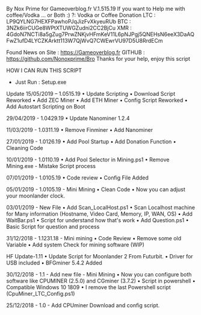 By Nox Prime for Gameoverblog.fr
V.1.515.19
If you want to Help me with coffee/Vodka ... or Both :) ?:
Vodka or Coffee Donation
LTC : LP9QYLNG7HEXFPawhoPJqJizFvXkyeuRUb
BTC : 3NZk6iirCUGe8WPtXTUWGZudni2CC2BjCu
XMR : 4GdoN7NCTi8a5gZug7PrwZNKjvHFmKeV11L6pNJPgj5QNEHsN6eeX3DaAQFwZ1ufD4LYCZKArktt113W7QjWvQ7CWEwrVU97D5U8RrdECm

Found News on
Site : https://Gameoverblog.fr
GITHUB : https://github.com/Nonoxprime/Bro
Thanks for your help, enjoy this script

HOW I CAN RUN THIS SCRIPT
-	Just Run : Setup.exe 

Update
15/05/2019 – 1.0515.19
•	Update Scripting
•	Download Script Reworked
•	Add ZEC Miner
•	Add ETH Miner
•	Config Script Reworked
•	Add Autostart Scripting on Boot

29/04/2019 - 1.0429.19
•	Update Nanominer 1.2.4

11/03/2019 - 1.0311.19
•	Remove Finminer
•	Add Nanominer

27/01/2019 - 1.0126.19
•	Add Pool Startup
•	Add Donation Function
•	Cleaning Code

10/01/2019 - 1.0110.19
•	Add Pool Selector in Mining.ps1
•	Remove Mining.exe - Mistake Script process

07/01/2019 - 1.0105.19
•	Code review
•	Config File Added

05/01/2019 - 1.0105.19 - Mini Mining
•	Clean Code
•	Now you can adjust your moonlander clock.

03/01/2019 - New File
•	Add Scan_LocalHost.ps1
•	Scan Localhost machine for Many information (Hostname, Video Card, Memory, IP, WAN, OS)
•	Add WaitBar.ps1
•	Script for understand how that's work
•	Add Question.ps1
•	Basic Script for question and process

31/12/2018 - 1.1231.18 - Mini mining
•	Code Review
•	Remove some old Variable
•	Add system Check for mining software (WIP)

HF Update-1.11
•	Update Script for Moonlander 2 From Futurbit.
•	Driver for USB included
•	BFGminer 5.4.2 Added

30/12/2018 - 1.1 - Add new file - Mini Mining
•	Now you can configure both software like CPUMINER (2.5.0) and CGminer (3.7.2)
•	Script in powershell
•	Compatible Windows 10 1809
•	I remove the last Powershell script (CpuMiner_LTC_Config.ps1)

25/12/2018 - 1.0 - Add CPUminer Download and config script.
